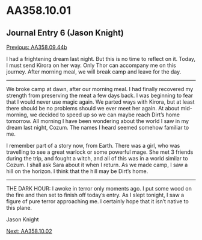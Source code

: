 # AA358.10.01
## Journal Entry 6 (Jason Knight)
[Previous: AA358.09.44b](Old%20Stories/Jason's%20Journal/AA358.09.44b.md)

I had a frightening dream last night. But this is no time to reflect on it. Today, I must send Kirora on her way. Only Thor can accompany me on this journey. After morning meal, we will break camp and leave for the day.
___
We broke camp at dawn, after our morning meal. I had finally recovered my strength from preserving the meat a few days back. I was beginning to fear that I would never use magic again. We parted ways with Kirora, but at least there should be no problems should we ever meet her again. At about mid-morning, we decided to speed up so we can maybe reach Dirt’s home tomorrow. All morning I have been wondering about the world I saw in my dream last night, Cozum. The names I heard seemed somehow familiar to me.

I remember part of a story now, from Earth. There was a girl, who was travelling to see a great warlock or some powerful mage. She met 3 friends during the trip, and fought a witch, and all of this was in a world similar to Cozum. I shall ask Sara about it when I return. As we made camp, I saw a hill on the horizon. I think that the hill may be Dirt’s home.
___
THE DARK HOUR: I awoke in terror only moments ago. I put some wood on the fire and then set to finish off today’s entry. As I slept tonight, I saw a figure of pure terror approaching me. I certainly hope that it isn’t native to this plane.

Jason Knight

[Next: AA358.10.02](Old%20Stories/Jason's%20Journal/AA358.10.02.md)
